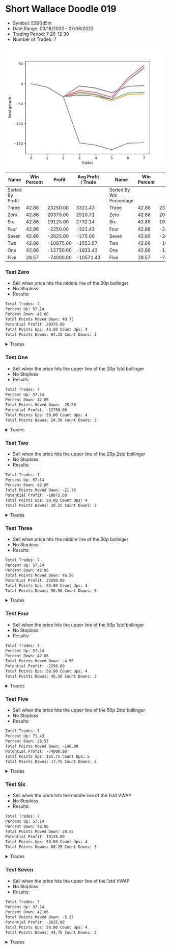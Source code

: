 # Short Wallace Doodle 019 
- Symbol: ES90d5m
- Date Range: 03/18/2022 - 07/08/2022
- Trading Period: 7:20-12:30
- Number of Trades: 7

![Plot](ShortWallaceDoodle019ES90d5m.png)

| Name | Win Percent | Profit | Avg Profit / Trade |     | Name | Win Percent | Profit | Avg Profit / Trade |
| ---- | ----------- | ------ | ------------------ | --- | ---- | ----------- | ------ | ------------------ |
| Sorted By <br> Profit | | | | | Sorted By <br> Win Percentage ||||
| Three | 42.86 | 23250.00 | 3321.43 |     | Three | 42.86 | 23250.00 | 3321.43 |
| Zero | 42.86 | 20375.00 | 2910.71 |     | Zero | 42.86 | 20375.00 | 2910.71 |
| Six | 42.86 | 19125.00 | 2732.14 |     | Six | 42.86 | 19125.00 | 2732.14 |
| Four | 42.86 | -2250.00 | -321.43 |     | Four | 42.86 | -2250.00 | -321.43 |
| Seven | 42.86 | -2625.00 | -375.00 |     | Seven | 42.86 | -2625.00 | -375.00 |
| Two | 42.86 | -10875.00 | -1553.57 |     | Two | 42.86 | -10875.00 | -1553.57 |
| One | 42.86 | -12750.00 | -1821.43 |     | One | 42.86 | -12750.00 | -1821.43 |
| Five | 28.57 | -74000.00 | -10571.43 |     | Five | 28.57 | -74000.00 | -10571.43 |

### Test Zero
* Sell when price hits the middle line of the 20p bollinger
* No Stoploss
* Results:
```
Total Trades: 7
Percent Up: 57.14
Percent Down: 42.86
Total Points Moved Down: 40.75
Potential Profit: 20375.00
Total Points Ups: 43.50 Count Ups: 4
Total Points Downs: 84.25 Count Downs: 3
```

<details><summary>Trades</summary>

<code>In: 2022-03-28 12:00:00		Out: 2022-03-28 12:50:00		Total Position Time: 50:00		Total Move Down: -8.50		Total to Date: -8.50</code> <br />
<code>In: 2022-04-07 11:00:00		Out: 2022-04-07 12:50:00		Total Position Time: 110:00		Total Move Down: -24.25		Total to Date: -32.75</code> <br />
<code>In: 2022-05-04 09:40:00		Out: 2022-05-04 10:50:05		Total Position Time: 70:05		Total Move Down: 4.00		Total to Date: -28.75</code> <br />
<code>In: 2022-05-25 11:35:00		Out: 2022-05-25 12:49:20		Total Position Time: 74:20		Total Move Down: -2.25		Total to Date: -31.00</code> <br />
<code>In: 2022-05-25 11:40:00		Out: 2022-05-25 12:49:20		Total Position Time: 69:20		Total Move Down: -8.50		Total to Date: -39.50</code> <br />
<code>In: 2022-06-15 11:45:00		Out: 2022-06-15 11:58:10		Total Position Time: 13:10		Total Move Down: 47.50		Total to Date: 8.00</code> <br />
<code>In: 2022-06-15 11:50:00		Out: 2022-06-15 11:58:10		Total Position Time: 08:10		Total Move Down: 32.75		Total to Date: 40.75</code> <br />


</details>

### Test One
* Sell when the price hits the upper line of the 20p 1std bollinger
* No Stoploss
* Results:
```
Total Trades: 7
Percent Up: 57.14
Percent Down: 42.86
Total Points Moved Down: -25.50
Potential Profit: -12750.00
Total Points Ups: 50.00 Count Ups: 4
Total Points Downs: 24.50 Count Downs: 3
```

<details><summary>Trades</summary>

<code>In: 2022-03-28 12:00:00		Out: 2022-03-28 12:50:00		Total Position Time: 50:00		Total Move Down: -8.50		Total to Date: -8.50</code> <br />
<code>In: 2022-04-07 11:00:00		Out: 2022-04-07 12:50:00		Total Position Time: 110:00		Total Move Down: -24.25		Total to Date: -32.75</code> <br />
<code>In: 2022-05-04 09:40:00		Out: 2022-05-04 11:07:25		Total Position Time: 87:25		Total Move Down: 6.75		Total to Date: -26.00</code> <br />
<code>In: 2022-05-25 11:35:00		Out: 2022-05-25 12:50:00		Total Position Time: 75:00		Total Move Down: -5.50		Total to Date: -31.50</code> <br />
<code>In: 2022-05-25 11:40:00		Out: 2022-05-25 12:50:00		Total Position Time: 70:00		Total Move Down: -11.75		Total to Date: -43.25</code> <br />
<code>In: 2022-06-15 11:45:00		Out: 2022-06-15 12:50:00		Total Position Time: 65:00		Total Move Down: 16.25		Total to Date: -27.00</code> <br />
<code>In: 2022-06-15 11:50:00		Out: 2022-06-15 12:50:00		Total Position Time: 60:00		Total Move Down: 1.50		Total to Date: -25.50</code> <br />


</details>

### Test Two
* Sell when the price hits the upper line of the 20p 2std bollinger
* No Stoploss
* Results:
```
Total Trades: 7
Percent Up: 57.14
Percent Down: 42.86
Total Points Moved Down: -21.75
Potential Profit: -10875.00
Total Points Ups: 50.00 Count Ups: 4
Total Points Downs: 28.25 Count Downs: 3
```

<details><summary>Trades</summary>

<code>In: 2022-03-28 12:00:00		Out: 2022-03-28 12:50:00		Total Position Time: 50:00		Total Move Down: -8.50		Total to Date: -8.50</code> <br />
<code>In: 2022-04-07 11:00:00		Out: 2022-04-07 12:50:00		Total Position Time: 110:00		Total Move Down: -24.25		Total to Date: -32.75</code> <br />
<code>In: 2022-05-04 09:40:00		Out: 2022-05-04 11:07:40		Total Position Time: 87:40		Total Move Down: 10.50		Total to Date: -22.25</code> <br />
<code>In: 2022-05-25 11:35:00		Out: 2022-05-25 12:50:00		Total Position Time: 75:00		Total Move Down: -5.50		Total to Date: -27.75</code> <br />
<code>In: 2022-05-25 11:40:00		Out: 2022-05-25 12:50:00		Total Position Time: 70:00		Total Move Down: -11.75		Total to Date: -39.50</code> <br />
<code>In: 2022-06-15 11:45:00		Out: 2022-06-15 12:50:00		Total Position Time: 65:00		Total Move Down: 16.25		Total to Date: -23.25</code> <br />
<code>In: 2022-06-15 11:50:00		Out: 2022-06-15 12:50:00		Total Position Time: 60:00		Total Move Down: 1.50		Total to Date: -21.75</code> <br />


</details>

### Test Three
* Sell when price hits the middle line of the 50p bollinger
* No Stoploss
* Results:
```
Total Trades: 7
Percent Up: 57.14
Percent Down: 42.86
Total Points Moved Down: 46.50
Potential Profit: 23250.00
Total Points Ups: 50.00 Count Ups: 4
Total Points Downs: 96.50 Count Downs: 3
```

<details><summary>Trades</summary>

<code>In: 2022-03-28 12:00:00		Out: 2022-03-28 12:50:00		Total Position Time: 50:00		Total Move Down: -8.50		Total to Date: -8.50</code> <br />
<code>In: 2022-04-07 11:00:00		Out: 2022-04-07 12:50:00		Total Position Time: 110:00		Total Move Down: -24.25		Total to Date: -32.75</code> <br />
<code>In: 2022-05-04 09:40:00		Out: 2022-05-04 11:20:50		Total Position Time: 100:50		Total Move Down: 16.25		Total to Date: -16.50</code> <br />
<code>In: 2022-05-25 11:35:00		Out: 2022-05-25 12:50:00		Total Position Time: 75:00		Total Move Down: -5.50		Total to Date: -22.00</code> <br />
<code>In: 2022-05-25 11:40:00		Out: 2022-05-25 12:50:00		Total Position Time: 70:00		Total Move Down: -11.75		Total to Date: -33.75</code> <br />
<code>In: 2022-06-15 11:45:00		Out: 2022-06-15 11:58:10		Total Position Time: 13:10		Total Move Down: 47.50		Total to Date: 13.75</code> <br />
<code>In: 2022-06-15 11:50:00		Out: 2022-06-15 11:58:10		Total Position Time: 08:10		Total Move Down: 32.75		Total to Date: 46.50</code> <br />


</details>

### Test Four
* Sell when the price hits the upper line of the 50p 1std bollinger
* No Stoploss
* Results:
```
Total Trades: 7
Percent Up: 57.14
Percent Down: 42.86
Total Points Moved Down: -4.50
Potential Profit: -2250.00
Total Points Ups: 50.00 Count Ups: 4
Total Points Downs: 45.50 Count Downs: 3
```

<details><summary>Trades</summary>

<code>In: 2022-03-28 12:00:00		Out: 2022-03-28 12:50:00		Total Position Time: 50:00		Total Move Down: -8.50		Total to Date: -8.50</code> <br />
<code>In: 2022-04-07 11:00:00		Out: 2022-04-07 12:50:00		Total Position Time: 110:00		Total Move Down: -24.25		Total to Date: -32.75</code> <br />
<code>In: 2022-05-04 09:40:00		Out: 2022-05-04 11:34:10		Total Position Time: 114:10		Total Move Down: 27.75		Total to Date: -5.00</code> <br />
<code>In: 2022-05-25 11:35:00		Out: 2022-05-25 12:50:00		Total Position Time: 75:00		Total Move Down: -5.50		Total to Date: -10.50</code> <br />
<code>In: 2022-05-25 11:40:00		Out: 2022-05-25 12:50:00		Total Position Time: 70:00		Total Move Down: -11.75		Total to Date: -22.25</code> <br />
<code>In: 2022-06-15 11:45:00		Out: 2022-06-15 12:50:00		Total Position Time: 65:00		Total Move Down: 16.25		Total to Date: -6.00</code> <br />
<code>In: 2022-06-15 11:50:00		Out: 2022-06-15 12:50:00		Total Position Time: 60:00		Total Move Down: 1.50		Total to Date: -4.50</code> <br />


</details>

### Test Five
* Sell when the price hits the upper line of the 50p 2std bollinger
* No Stoploss
* Results:
```
Total Trades: 7
Percent Up: 71.43
Percent Down: 28.57
Total Points Moved Down: -148.00
Potential Profit: -74000.00
Total Points Ups: 165.75 Count Ups: 5
Total Points Downs: 17.75 Count Downs: 2
```

<details><summary>Trades</summary>

<code>In: 2022-03-28 12:00:00		Out: 2022-03-28 12:50:00		Total Position Time: 50:00		Total Move Down: -8.50		Total to Date: -8.50</code> <br />
<code>In: 2022-04-07 11:00:00		Out: 2022-04-07 12:50:00		Total Position Time: 110:00		Total Move Down: -24.25		Total to Date: -32.75</code> <br />
<code>In: 2022-05-04 09:40:00		Out: 2022-05-04 12:50:00		Total Position Time: 190:00		Total Move Down: -115.75		Total to Date: -148.50</code> <br />
<code>In: 2022-05-25 11:35:00		Out: 2022-05-25 12:50:00		Total Position Time: 75:00		Total Move Down: -5.50		Total to Date: -154.00</code> <br />
<code>In: 2022-05-25 11:40:00		Out: 2022-05-25 12:50:00		Total Position Time: 70:00		Total Move Down: -11.75		Total to Date: -165.75</code> <br />
<code>In: 2022-06-15 11:45:00		Out: 2022-06-15 12:50:00		Total Position Time: 65:00		Total Move Down: 16.25		Total to Date: -149.50</code> <br />
<code>In: 2022-06-15 11:50:00		Out: 2022-06-15 12:50:00		Total Position Time: 60:00		Total Move Down: 1.50		Total to Date: -148.00</code> <br />


</details>

### Test Six
* Sell when the price hits the middle line of the 1std VWAP
* No Stoploss
* Results:
```
Total Trades: 7
Percent Up: 57.14
Percent Down: 42.86
Total Points Moved Down: 38.25
Potential Profit: 19125.00
Total Points Ups: 50.00 Count Ups: 4
Total Points Downs: 88.25 Count Downs: 3
```

<details><summary>Trades</summary>

<code>In: 2022-03-28 12:00:00		Out: 2022-03-28 12:50:00		Total Position Time: 50:00		Total Move Down: -8.50		Total to Date: -8.50</code> <br />
<code>In: 2022-04-07 11:00:00		Out: 2022-04-07 12:50:00		Total Position Time: 110:00		Total Move Down: -24.25		Total to Date: -32.75</code> <br />
<code>In: 2022-05-04 09:40:00		Out: 2022-05-04 11:20:20		Total Position Time: 100:20		Total Move Down: 12.00		Total to Date: -20.75</code> <br />
<code>In: 2022-05-25 11:35:00		Out: 2022-05-25 12:50:00		Total Position Time: 75:00		Total Move Down: -5.50		Total to Date: -26.25</code> <br />
<code>In: 2022-05-25 11:40:00		Out: 2022-05-25 12:50:00		Total Position Time: 70:00		Total Move Down: -11.75		Total to Date: -38.00</code> <br />
<code>In: 2022-06-15 11:45:00		Out: 2022-06-15 11:57:55		Total Position Time: 12:55		Total Move Down: 45.50		Total to Date: 7.50</code> <br />
<code>In: 2022-06-15 11:50:00		Out: 2022-06-15 11:57:55		Total Position Time: 07:55		Total Move Down: 30.75		Total to Date: 38.25</code> <br />


</details>

### Test Seven
* Sell when the price hits the upper line of the 1std VWAP
* No Stoploss
* Results:
```
Total Trades: 7
Percent Up: 57.14
Percent Down: 42.86
Total Points Moved Down: -5.25
Potential Profit: -2625.00
Total Points Ups: 50.00 Count Ups: 4
Total Points Downs: 44.75 Count Downs: 3
```

<details><summary>Trades</summary>

<code>In: 2022-03-28 12:00:00		Out: 2022-03-28 12:50:00		Total Position Time: 50:00		Total Move Down: -8.50		Total to Date: -8.50</code> <br />
<code>In: 2022-04-07 11:00:00		Out: 2022-04-07 12:50:00		Total Position Time: 110:00		Total Move Down: -24.25		Total to Date: -32.75</code> <br />
<code>In: 2022-05-04 09:40:00		Out: 2022-05-04 11:34:05		Total Position Time: 114:05		Total Move Down: 27.00		Total to Date: -5.75</code> <br />
<code>In: 2022-05-25 11:35:00		Out: 2022-05-25 12:50:00		Total Position Time: 75:00		Total Move Down: -5.50		Total to Date: -11.25</code> <br />
<code>In: 2022-05-25 11:40:00		Out: 2022-05-25 12:50:00		Total Position Time: 70:00		Total Move Down: -11.75		Total to Date: -23.00</code> <br />
<code>In: 2022-06-15 11:45:00		Out: 2022-06-15 12:50:00		Total Position Time: 65:00		Total Move Down: 16.25		Total to Date: -6.75</code> <br />
<code>In: 2022-06-15 11:50:00		Out: 2022-06-15 12:50:00		Total Position Time: 60:00		Total Move Down: 1.50		Total to Date: -5.25</code> <br />


</details>